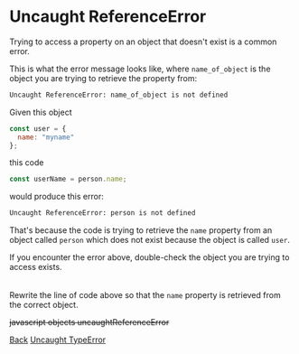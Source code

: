 # Uncaught ReferenceError

Trying to access a property on an object that doesn't exist is a common error.

This is what the error message looks like, where `name_of_object` is the object you are trying to retrieve the property from:

```bash
Uncaught ReferenceError: name_of_object is not defined
```

Given this object

```js
const user = {
  name: "myname"
};
```

this code

```js
const userName = person.name;
```

would produce this error:

```bash
Uncaught ReferenceError: person is not defined
```

That's because the code is trying to retrieve the `name` property from an object called `person` which does not exist because the object is called `user`.

If you encounter the error above, double-check the object you are trying to access exists.

######

Rewrite the line of code above so that the `name` property is retrieved from the correct object.

~~javascript objects uncaughtReferenceError~~

<nav>
     <a href="/javascript/objects/introduction/undefined-properties">Back</a>
	 <a href="/javascript/objects/introduction/uncaught-type-error" class="next">Uncaught TypeError</a>
</nav>
